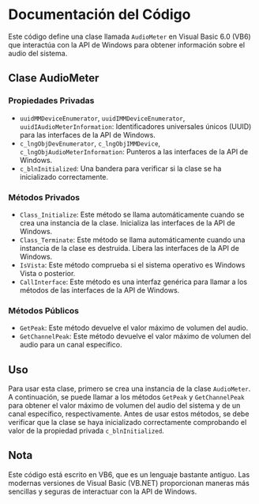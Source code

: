 # Documentación del Código

Este código define una clase llamada `AudioMeter` en Visual Basic 6.0 (VB6) que interactúa con la API de Windows para obtener información sobre el audio del sistema.

## Clase AudioMeter

### Propiedades Privadas

- `uuidMMDeviceEnumerator`, `uuidIMMDeviceEnumerator`, `uuidIAudioMeterInformation`: Identificadores universales únicos (UUID) para las interfaces de la API de Windows.
- `c_lngObjDevEnumerator`, `c_lngObjIMMDevice`, `c_lngObjAudioMeterInformation`: Punteros a las interfaces de la API de Windows.
- `c_blnInitialized`: Una bandera para verificar si la clase se ha inicializado correctamente.

### Métodos Privados

- `Class_Initialize`: Este método se llama automáticamente cuando se crea una instancia de la clase. Inicializa las interfaces de la API de Windows.
- `Class_Terminate`: Este método se llama automáticamente cuando una instancia de la clase es destruida. Libera las interfaces de la API de Windows.
- `IsVista`: Este método comprueba si el sistema operativo es Windows Vista o posterior.
- `CallInterface`: Este método es una interfaz genérica para llamar a los métodos de las interfaces de la API de Windows.

### Métodos Públicos

- `GetPeak`: Este método devuelve el valor máximo de volumen del audio.
- `GetChannelPeak`: Este método devuelve el valor máximo de volumen del audio para un canal específico.

## Uso

Para usar esta clase, primero se crea una instancia de la clase `AudioMeter`. A continuación, se puede llamar a los métodos `GetPeak` y `GetChannelPeak` para obtener el valor máximo de volumen del audio del sistema y de un canal específico, respectivamente. Antes de usar estos métodos, se debe verificar que la clase se haya inicializado correctamente comprobando el valor de la propiedad privada `c_blnInitialized`.

## Nota

Este código está escrito en VB6, que es un lenguaje bastante antiguo. Las modernas versiones de Visual Basic (VB.NET) proporcionan maneras más sencillas y seguras de interactuar con la API de Windows.